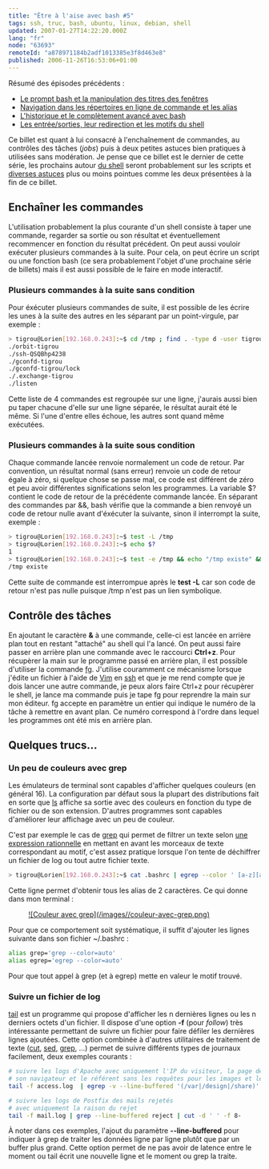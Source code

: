 ```yaml
---
title: "Être à l'aise avec bash #5"
tags: ssh, truc, bash, ubuntu, linux, debian, shell
updated: 2007-01-27T14:22:20.000Z
lang: "fr"
node: "63693"
remoteId: "a878971184b2adf1013385e3f8d463e8"
published: 2006-11-26T16:53:06+01:00
---
```

 
Résumé des épisodes précédents :

* [Le prompt bash et la manipulation des titres des fenêtres](/post/etre-a-l-aise-avec-bash-1)
* [Navigation dans les répertoires en ligne de commande et les alias](/post/etre-a-l-aise-avec-bash-2)
* [L'historique et le complètement avancé avec bash](/post/etre-a-l-aise-avec-bash-3)
* [Les entrée/sorties, leur redirection et les motifs du shell](/post/etre-a-l-aise-avec-bash-4)
 

Ce billet est quant à lui consacré à l'enchaînement de commandes, au contrôles des tâches (*jobs*) puis à deux petites astuces bien pratiques à utilisées sans modération. Je pense que ce billet est le dernier de cette série, les prochains autour [du shell](/tag/shell) seront probablement sur les scripts et [diverses astuces](/tag/truc) plus ou moins pointues comme les deux présentées à la fin de ce billet.

  
## Enchaîner les commandes

 
L'utilisation probablement la plus courante d'un shell consiste à taper une commande, regarder sa sortie ou son résultat et éventuellement recommencer en fonction du résultat précédent. On peut aussi vouloir exécuter plusieurs commandes à la suite. Pour cela, on peut écrire un script ou une fonction bash (ce sera probablement l'objet d'une prochaine série de billets) mais il est aussi possible de le faire en mode interactif.

  
### Plusieurs commandes à la suite sans condition

 
Pour éxécuter plusieurs commandes de suite, il est possible de les écrire les unes à la suite des autres en les séparant par un point-virgule, par exemple :

 ``` bash
> tigrou@Lorien[192.168.0.243]:~$ cd /tmp ; find . -type d -user tigrou > liste_dossiers ; cd ; cat /tmp/liste_dossiers
./orbit-tigrou
./ssh-QSQBhp4238
./gconfd-tigrou
./gconfd-tigrou/lock
./.exchange-tigrou
./listen
```

 
Cette liste de 4 commandes est regroupée sur une ligne, j'aurais aussi bien pu taper chacune d'elle sur une ligne séparée, le résultat aurait été le même. Si l'une d'entre elles échoue, les autres sont quand même exécutées.

   
### Plusieurs commandes à la suite sous condition

 
Chaque commande lancée renvoie normalement un code de retour. Par convention, un résultat normal (sans erreur) renvoie un code de retour égale à zéro, si quelque chose se passe mal, ce code est différent de zéro et peu avoir différentes significations selon les programmes. La variable $? contient le code de retour de la précédente commande lancée. En séparant des commandes par &amp;&amp;, bash vérifie que la commande a bien renvoyé un code de retour nulle avant d'éxécuter la suivante, sinon il interrompt la suite, exemple :

 ``` bash
> tigrou@Lorien[192.168.0.243]:~$ test -L /tmp
> tigrou@Lorien[192.168.0.243]:~$ echo $?
1
> tigrou@Lorien[192.168.0.243]:~$ test -e /tmp && echo "/tmp existe" && test -L /tmp && echo "/tmp est un lien symbolique"
/tmp existe
```

 
Cette suite de commande est interrompue après le **test -L** car son code de retour n'est pas nulle puisque /tmp n'est pas un lien symbolique.

    
## Contrôle des tâches

 
En ajoutant le caractère **&amp;** à une commande, celle-ci est lancée en arrière plan tout en restant &quot;attaché&quot; au shell qui l'a lancé. On peut aussi faire passer en arrière plan une commande avec le raccourci **Ctrl+z**. Pour récupèrer la main sur le programme passé en arrière plan, il est possible d'utiliser la commande [fg](http://pwet.fr/man/linux/commandes/fg). J'utilise couramment ce mécanisme lorsque j'édite un fichier à l'aide de [Vim](http://pwet.fr/man/linux/commandes/vim) en [ssh](http://pwet.fr/man/linux/commandes/ssh) et que je me rend compte que je dois lancer une autre commande, je peux alors faire Ctrl+z pour récupèrer le shell, je lance ma commande puis je tape fg pour reprendre la main sur mon éditeur. fg accepte en paramètre un entier qui indique le numéro de la tâche à remettre en avant plan. Ce numéro correspond à l'ordre dans lequel les programmes ont été mis en arrière plan.

   
## Quelques trucs...

  
### Un peu de couleurs avec grep

 
Les émulateurs de terminal sont capables d'afficher quelques couleurs (en général 16). La configuration par défaut sous la plupart des distributions fait en sorte que [ls](http://pwet.fr/man/linux/commandes/ls) affiche sa sortie avec des couleurs en fonction du type de fichier ou de son extension. D'autres programmes sont capables d'améliorer leur affichage avec un peu de couleur.

 
C'est par exemple le cas de [grep](http://pwet.fr/man/linux/commandes/grep) qui permet de filtrer un texte selon [une expression rationnelle](http://pwet.fr/man/linux/conventions/regex) en mettant en avant les morceaux de texte correspondant au motif, c'est assez pratique lorsque l'on tente de déchiffrer un fichier de log ou tout autre fichier texte.

 ``` bash
> tigrou@Lorien[192.168.0.243]:~$ cat .bashrc | egrep --color ' [a-z][a-z]='
```

 
Cette ligne permet d'obtenir tous les alias de 2 caractères. Ce qui donne dans mon terminal :

 


<figure class="object-center"><a href="/images/couleur-avec-grep.png">![Couleur avec grep](/images//couleur-avec-grep.png)
</a></figure>




 
Pour que ce comportement soit systématique, il suffit d'ajouter les lignes suivante dans son fichier ~/.bashrc :

 ``` bash
alias grep='grep --color=auto'
alias egrep='egrep --color=auto'
```

 
Pour que tout appel à grep (et à egrep) mette en valeur le motif trouvé.

   
### Suivre un fichier de log

 
[tail](http://pwet.fr/man/linux/commandes/tail) est un programme qui propose d'afficher les n dernières lignes ou les n derniers octets d'un fichier. Il dispose d'une option **-f** (pour *follow*) très intéressante permettant de suivre un fichier pour faire défiler les dernières lignes ajoutées. Cette option combinée à d'autres utilitaires de traitement de texte ([cut](http://pwet.fr/man/linux/commandes/cut), [sed](http://pwet.fr/man/linux/commandes/sed__1), [grep](http://pwet.fr/man/linux/commandes/grep), ...) permet de suivre différents types de journaux facilement, deux exemples courants :

 ``` bash
# suivre les logs d'Apache avec uniquement l'IP du visiteur, la page demandée,
# son navigateur et le référent sans les requêtes pour les images et les feuilles de style
tail -f access.log  | egrep -v --line-buffered '(/var|/design|/share)' | cut -d ' ' -f 1,7,12-

# suivre les logs de Postfix des mails rejetés
# avec uniquement la raison du rejet
tail -f mail.log | grep --line-buffered reject | cut -d ' ' -f 8-
```

 
À noter dans ces exemples, l'ajout du paramètre **--line-buffered** pour indiquer à grep de traiter les données ligne par ligne plutôt que par un buffer plus grand. Cette option permet de ne pas avoir de latence entre le moment ou tail écrit une nouvelle ligne et le moment ou grep la traite.

  
